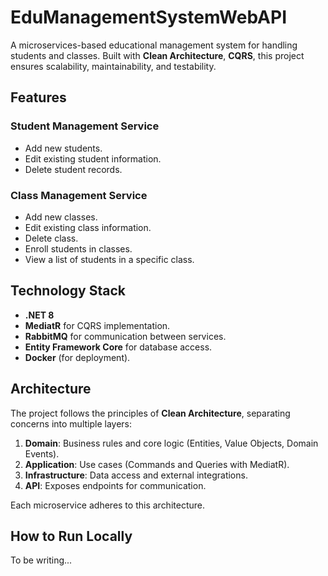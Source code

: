 # EduManagementSystemWebAPI  

A microservices-based educational management system for handling students and classes. Built with **Clean Architecture**, **CQRS**, this project ensures scalability, maintainability, and testability.  

## Features  

### Student Management Service  
- Add new students.  
- Edit existing student information.  
- Delete student records.  

### Class Management Service  
- Add new classes.  
- Edit existing class information.  
- Delete class.
- Enroll students in classes.
- View a list of students in a specific class.  

## Technology Stack  
- **.NET 8**  
- **MediatR** for CQRS implementation.  
- **RabbitMQ** for communication between services.  
- **Entity Framework Core** for database access.  
- **Docker** (for deployment).  

## Architecture  
The project follows the principles of **Clean Architecture**, separating concerns into multiple layers:  
1. **Domain**: Business rules and core logic (Entities, Value Objects, Domain Events).  
2. **Application**: Use cases (Commands and Queries with MediatR).  
3. **Infrastructure**: Data access and external integrations.  
4. **API**: Exposes endpoints for communication.  

Each microservice adheres to this architecture.  

## How to Run Locally  
To be writing...